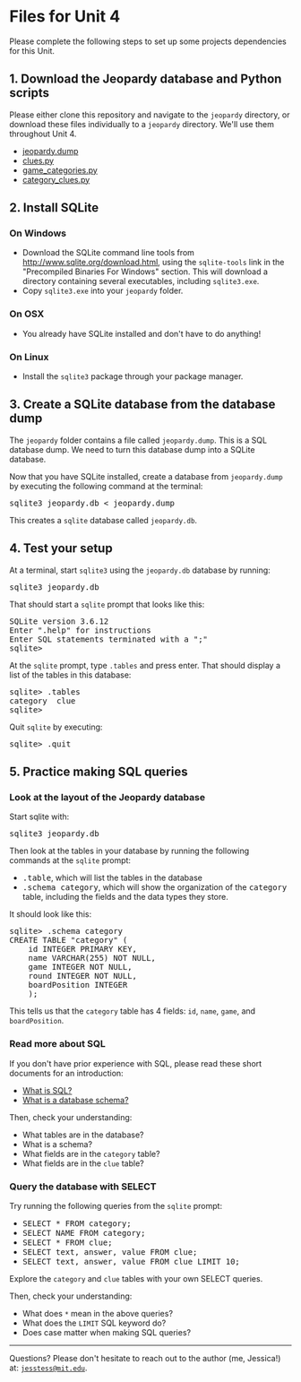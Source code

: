 # Files for Unit 4

Please complete the following steps to set up some projects dependencies for this Unit.

## 1. Download the Jeopardy database and Python scripts

Please either clone this repository and navigate to the `jeopardy` directory, or
download these files individually to a `jeopardy` directory. We'll use them
throughout Unit 4.

* [jeopardy.dump](./jeopardy/jeopardy.dump)
* [clues.py](./jeopardy/clues.py)
* [game_categories.py](./jeopardy/game_categories.py)
* [category_clues.py](./jeopardy/category_clues.py)

## 2. Install SQLite

### On Windows

* Download the SQLite command line tools from
  http://www.sqlite.org/download.html, using the <code>sqlite-tools</code> link
  in the "Precompiled Binaries For Windows" section. This will download a
  directory containing several executables, including <code>sqlite3.exe</code>.
* Copy <code>sqlite3.exe</code> into your <code>jeopardy</code> folder.

### On OSX

* You already have SQLite installed and don't have to do anything!

### On Linux

* Install the <code>sqlite3</code> package through your package manager.

## 3. Create a SQLite database from the database dump

The <code>jeopardy</code> folder contains a file called
<code>jeopardy.dump</code>. This is a SQL database dump. We need to turn this
database dump into a SQLite database.

Now that you have SQLite installed, create a database from
<code>jeopardy.dump</code> by executing the following command at the terminal:

<pre>sqlite3 jeopardy.db < jeopardy.dump</pre>

This creates a <code>sqlite</code> database called <code>jeopardy.db</code>.

## 4. Test your setup

At a terminal, start <code>sqlite3</code> using the <code>jeopardy.db</code>
database by running:

<pre>sqlite3 jeopardy.db</pre>

That should start a <code>sqlite</code> prompt that looks like this:

<pre>
SQLite version 3.6.12
Enter ".help" for instructions
Enter SQL statements terminated with a ";"
sqlite></pre>

At the <code>sqlite</code> prompt, type <code>.tables</code> and press
enter. That should display a list of the tables in this database:

<pre>sqlite> .tables
category  clue
sqlite></pre>

Quit <code>sqlite</code> by executing:

<pre>sqlite> .quit</pre>

## 5. Practice making SQL queries

### Look at the layout of the Jeopardy database

Start sqlite with:

<pre>sqlite3 jeopardy.db</pre>

Then look at the tables in your database by running the following commands at
the <code>sqlite</code> prompt:

* <tt>.table</tt>, which will list the tables in the database
* <tt>.schema category</tt>, which will show the organization of the
  <tt>category</tt> table, including the fields and the data types they store.

It should look like this:

<pre>sqlite> .schema category
CREATE TABLE "category" (
    id INTEGER PRIMARY KEY,
    name VARCHAR(255) NOT NULL,
    game INTEGER NOT NULL,
    round INTEGER NOT NULL,
    boardPosition INTEGER
    );</pre>

This tells us that the <code>category</code> table has 4 fields:
<code>id</code>, <code>name</code>, <code>game</code>, and
<code>boardPosition</code>.

### Read more about SQL

If you don't have prior experience with SQL, please read these short documents
for an introduction:

* [What is SQL?](http://www.w3schools.com/sql/sql_intro.asp)
* [What is a database schema?](http://wiki.answers.com/Q/What_is_a_database_schema)

Then, check your understanding:

* What tables are in the database?
* What is a schema?
* What fields are in the <code>category</code> table?
* What fields are in the <code>clue</code> table?

### Query the database with SELECT

Try running the following queries from the <code>sqlite</code> prompt:

* <tt>SELECT * FROM category;</tt>
* <tt>SELECT NAME FROM category;</tt>
* <tt>SELECT * FROM clue;</tt>
* <tt>SELECT text, answer, value FROM clue;</tt>
* <tt>SELECT text, answer, value FROM clue LIMIT 10;</tt>

Explore the <code>category</code> and <code>clue</code> tables with your own
SELECT queries.

Then, check your understanding:

* What does <code>*</code> mean in the above queries?
* What does the <code>LIMIT</code> SQL keyword do?
* Does case matter when making SQL queries?

---

Questions? Please don't hesitate to reach out to the author (me, Jessica!) at:
<code>jesstess@mit.edu</code>.
